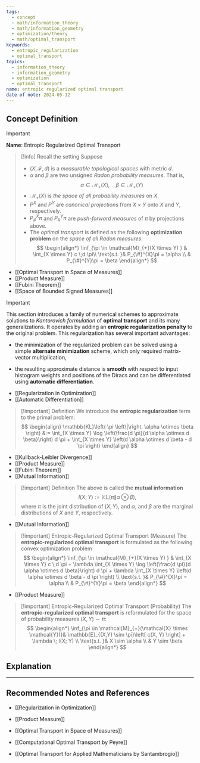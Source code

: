 ```yaml
---
tags:
  - concept
  - math/information_theory
  - math/information_geometry
  - optimization/theory
  - math/optimal_transport
keywords:
  - entropic_regularization
  - optimal_transport
topics:
  - information_theory
  - information_geometry
  - optimization
  - optimal_transport
name: entropic regularized optimal transport
date of note: 2024-05-12
---
```


## Concept Definition

>[!important]
>**Name**: Entropic Regularized Optimal Transport

>[!info] Recall the setting
>Suppose 
>- $(X, \mathscr{F}, d)$ is a *measurable topological spaces* with metric $d$.
>- $\alpha$ and $\beta$ are two unsigned *Radon probability measures*. That is, 
>  $$
>  \alpha \in \mathcal{M}_{+}(X), \quad \beta \in \mathcal{M}_{+}(Y)
> $$
>- $\mathcal{M}_{+}(X)$ is *the space of all probability measures* on $X$.
>- $P^{X}$ and $P^{Y}$ are *canonical projections* from $X \times Y$ onto $X$ and $Y$, respectively.
>- $P^{X}_{\#}\pi$ and  $P^{Y}_{\#}\pi$ are *push-forward measures* of $\pi$ by projections above.
>- The *optimal transport* is defined as the following **optimization problem** on the *space of all Radon measures*:
>$$
>\begin{align*}
>\inf_{\pi \in \mathcal{M}_{+}(X \times Y) } & \int_{X \times Y} c \;d \pi\\
\text{s.t. }&  P_{\#}^{X}\pi = \alpha \\
& P_{\#}^{Y}\pi = \beta
\end{align*}
>$$  

- [[Optimal Transport in Space of Measures]]
- [[Product Measure]]
- [[Fubini Theorem]]
- [[Space of Bounded Signed Measures]]

>[!important]
>This section introduces a family of numerical schemes to approximate solutions to *Kantorovich formulation* of **optimal transport** and its many generalizations. It operates by adding an **entropic regularization penalty** to the original problem. This regularization has several important advantages:
> - the minimization of the regularized problem can be solved using a simple **alternate minimization** scheme, which only required matrix-vector multiplication, 
> 
> - the resulting approximate distance is **smooth** with respect to input histogram weights and positions of the Diracs and can be differentiated using **automatic differentiation**.

- [[Regularization in Optimization]]
- [[Automatic Differentiation]]

>[!important] Definition
>We introduce the **entropic regularization** term to the primal problem:
>$$
> \begin{align}
> \mathbb{KL}\left( \pi \left\|\right. \alpha \otimes \beta \right) &:= \int_{X \times Y}   \log \left(\frac{d \pi}{d \alpha \otimes d \beta}\right)  d \pi +   \int_{X \times Y} \left(d \alpha \otimes d \beta - d \pi \right)
> \end{align}
>$$

- [[Kullback-Leibler Divergence]]
- [[Product Measure]]
- [[Fubini Theorem]]
- [[Mutual Information]]


>[!important] Definition
>The above is called the **mutual information** 
>$$I(X; Y) := \mathbb{KL}\left( \pi \left\|\right. \alpha \otimes \beta \right),$$
>where $\pi$ is the joint distribution of $(X, Y)$, and $\alpha$, and $\beta$ are the marginal distributions of $X$ and $Y$, respectively.

- [[Mutual Information]]

>[!important] Entropic-Regularized Optimal Transport (Measure)
>The **entropic-regularized optimal transport** is formulated as the following convex optimization problem
>$$
>\begin{align*}
>\inf_{\pi \in \mathcal{M}_{+}(X \times Y) } & \int_{X \times Y} c \;d \pi + \lambda   \int_{X \times Y}   \log \left(\frac{d \pi}{d \alpha \otimes d \beta}\right)  d \pi + \lambda \int_{X \times Y} \left(d \alpha \otimes d \beta - d \pi \right)  \\
\text{s.t. }&  P_{\#}^{X}\pi = \alpha \\
& P_{\#}^{Y}\pi = \beta
\end{align*}
>$$

- [[Product Measure]]

>[!important] Entropic-Regularized Optimal Transport (Probability)
>The **entropic-regularized optimal transport** is reformulated for the space of probability measures $(X, Y) \sim \pi$:
>$$
>\begin{align*}
>\inf_{\pi \in \mathcal{M}_{+}(\mathcal{X} \times \mathcal{Y})}& \mathbb{E}_{(X,Y) \sim \pi}\left[ c(X, Y) \right]  + \lambda \; I(X; Y)  \\
\text{s.t. }&  X \sim \alpha \\
& Y \sim \beta
\end{align*}
>$$


## Explanation







-----------
##  Recommended Notes and References


- [[Regularization in Optimization]]

- [[Product Measure]]

- [[Optimal Transport in Space of Measures]]
- [[Computational Optimal Transport by Peyre]]
- [[Optimal Transport for Applied Mathematicians by Santambrogio]]